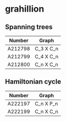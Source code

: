 # grahillion

## Spanning trees

| Number | Graph | 
| ----- | ----- | 
| A212798 | C_3 X C_n | 
| A212799 | C_4 X C_n | 
| A212800 | C_n X C_n | 

## Hamiltonian cycle

| Number | Graph | 
| ----- | ----- | 
| A222197 | C_n X P_n | 
| A222199 | C_n X C_n | 

